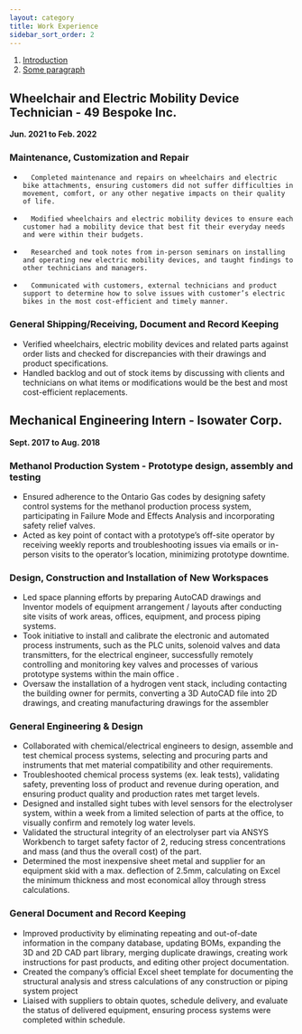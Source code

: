 ```yaml
---
layout: category
title: Work Experience
sidebar_sort_order: 2
---
```


[comment]: # (EVENTUALLY REPLACE TABLE WITH FORMAT SIMILAR TO THAT OF PROJECTS. WITH ONLY 2 EXPERIENCES THAT IS NOT NESSESARY ATM)

1. [Introduction](#49bespoke)
2. [Some paragraph](#isowater)

## Wheelchair and Electric Mobility Device Technician - 49 Bespoke Inc. <a name="49bespoke"></a>
**Jun. 2021 to Feb. 2022**

### Maintenance, Customization and Repair
*		Completed maintenance and repairs on wheelchairs and electric bike attachments, ensuring customers did not suffer difficulties in movement, comfort, or any other negative impacts on their quality of life.
*		Modified wheelchairs and electric mobility devices to ensure each customer had a mobility device that best fit their everyday needs and were within their budgets.
*		Researched and took notes from in-person seminars on installing and operating new electric mobility devices, and taught findings to other technicians and managers.
*		Communicated with customers, external technicians and product support to determine how to solve issues with customer’s electric bikes in the most cost-efficient and timely manner.

### General Shipping/Receiving, Document and Record Keeping
*  Verified wheelchairs, electric mobility devices and related parts against order lists and checked for discrepancies with their drawings and product specifications.
*  Handled backlog and out of stock items by discussing with clients and technicians on what items or modifications would be the best and most cost-efficient replacements.

## Mechanical Engineering Intern - Isowater Corp. <a name="isowater"></a>
**Sept. 2017 to Aug. 2018**

### Methanol Production System - Prototype design, assembly and testing
*	Ensured adherence to the Ontario Gas codes by designing safety control systems for the methanol production process system, participating in Failure Mode and Effects Analysis and incorporating safety relief valves.
*	Acted as key point of contact with a prototype’s off-site operator by receiving weekly reports and troubleshooting issues via emails or in-person visits to the operator’s location, minimizing prototype downtime.

### Design, Construction and Installation of New Workspaces 
*	Led space planning efforts by preparing AutoCAD drawings and Inventor models of equipment arrangement / layouts after conducting site visits of work areas, offices, equipment, and process piping systems.
*	Took initiative to install and calibrate the electronic and automated process instruments, such as the PLC units, solenoid valves and data transmitters, for the electrical engineer, successfully remotely controlling and monitoring key valves and processes of various prototype systems within the main office .
*	Oversaw the installation of a hydrogen vent stack, including contacting the building owner for permits, converting a 3D AutoCAD file into 2D drawings, and creating manufacturing drawings for the assembler

### General Engineering & Design
*	Collaborated with chemical/electrical engineers to design, assemble and test chemical process systems, selecting and procuring parts and instruments that met material compatibility and other requirements.
* Troubleshooted chemical process systems (ex. leak tests), validating safety, preventing loss of product and revenue during operation, and ensuring product quality and production rates met target levels.
* Designed and installed sight tubes with level sensors for the electrolyser system, within a week from a limited selection of parts at the office, to visually confirm and remotely log water levels.
*	Validated the structural integrity of an electrolyser part via ANSYS Workbench to target safety factor of 2, reducing stress concentrations and mass (and thus the overall cost) of the part.
*	Determined the most inexpensive sheet metal and supplier for an equipment skid with a max. deflection of 2.5mm, calculating on Excel the minimum thickness and most economical alloy through stress calculations.

### General Document and Record Keeping
* Improved productivity by eliminating repeating and out-of-date information in the company database, updating BOMs, expanding the 3D and 2D CAD part library, merging duplicate drawings, creating work instructions for past products, and editing other project documentation.
*	Created the company’s official Excel sheet template for documenting the structural analysis and stress calculations of any construction or piping system project
*	Liaised with suppliers to obtain quotes, schedule delivery, and evaluate the status of delivered equipment, ensuring process systems were completed within schedule. 


